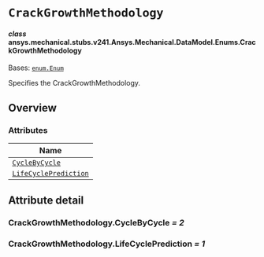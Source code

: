 <!-- vale off -->

<a id="crackgrowthmethodology"></a>

# `CrackGrowthMethodology`

<a id="ansys.mechanical.stubs.v241.Ansys.Mechanical.DataModel.Enums.CrackGrowthMethodology"></a>

#### *class* ansys.mechanical.stubs.v241.Ansys.Mechanical.DataModel.Enums.CrackGrowthMethodology

Bases: [`enum.Enum`](https://docs.python.org/3/library/enum.html#enum.Enum)

Specifies the CrackGrowthMethodology.

<!-- !! processed by numpydoc !! -->

<a id="overview"></a>

## Overview

### Attributes

| Name |
| ---------------------------------------------------------------------- |
| [`CycleByCycle`](#CrackGrowthMethodology.CycleByCycle) |
| [`LifeCyclePrediction`](#CrackGrowthMethodology.LifeCyclePrediction) |

<a id="attribute-detail"></a>

## Attribute detail

<a id="CrackGrowthMethodology.CycleByCycle"></a>

### CrackGrowthMethodology.CycleByCycle *= 2*

<a id="CrackGrowthMethodology.LifeCyclePrediction"></a>

### CrackGrowthMethodology.LifeCyclePrediction *= 1*

<!-- vale on -->
